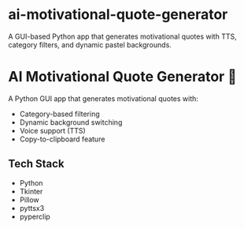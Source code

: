 # ai-motivational-quote-generator
A GUI-based Python app that generates motivational quotes with TTS, category filters, and dynamic pastel backgrounds.
# AI Motivational Quote Generator 🎯

A Python GUI app that generates motivational quotes with:
- Category-based filtering
- Dynamic background switching
- Voice support (TTS)
- Copy-to-clipboard feature

## Tech Stack
- Python
- Tkinter
- Pillow
- pyttsx3
- pyperclip

